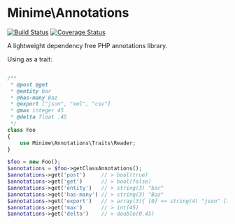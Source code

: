 Minime\Annotations
==================

[![Build Status](https://travis-ci.org/marcioAlmada/minime.annotations.png?branch=master)](https://travis-ci.org/marcioAlmada/minime.annotations)
[![Coverage Status](https://coveralls.io/repos/marcioAlmada/minime.annotations/badge.png?branch=master)](https://coveralls.io/r/marcioAlmada/minime.annotations?branch=master)

A lightweight dependency free PHP annotations library.

Using as a trait:

```php

/**
 * @post @get
 * @entity bar
 * @has-many Baz
 * @export ["json", "xml", "csv"]
 * @max integer 45
 * @delta float .45
 */
class Foo
{
    use Minime\Annotations\Traits\Reader;
}

$foo = new Foo();
$annotations = $foo->getClassAnnotations();
$annotations->get('post')     // > bool(true)
$annotations->get('get') 	  // > bool(false)
$annotations->get('entity')   // > string(3) "bar"
$annotations->get('has-many') // > string(3) "Baz"
$annotations->get('export')   // > array(3){ [0] => string(4) "json" [1] => string(3) "xml" [2] => string(3) "csv" }
$annotations->get('max')      // > int(45)
$annotations->get('delta')    // > double(0.45)
```
